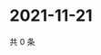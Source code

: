 # 2021-11-21

共 0 条

<!-- BEGIN WEIBO -->
<!-- 最后更新时间 Sun Nov 21 2021 11:11:41 GMT+0800 (China Standard Time) -->

<!-- END WEIBO -->
